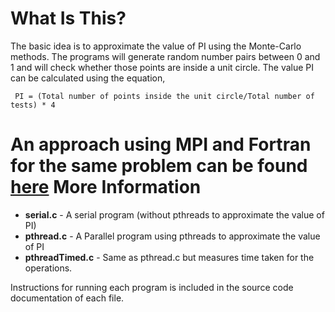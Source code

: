 What Is This?
=============
The basic idea is to approximate the value of PI using the Monte-Carlo methods. The programs will generate random number pairs between 0 and 1 and will check whether those points are inside a unit circle. The value PI can be calculated using the equation,
```
 PI = (Total number of points inside the unit circle/Total number of tests) * 4
```

An approach using MPI and Fortran for the same problem can be found [here](https://github.com/ishanthilina/MPICH-Monte-Carlo-Pi-Calculation)
More Information
=============
* **serial.c** - A serial program (without pthreads to approximate the value of PI)
* **pthread.c** - A Parallel program using pthreads to approximate the value of PI
* **pthreadTimed.c** - Same as pthread.c but measures time taken for the operations.

Instructions for running each program is included in the source code documentation of each file.